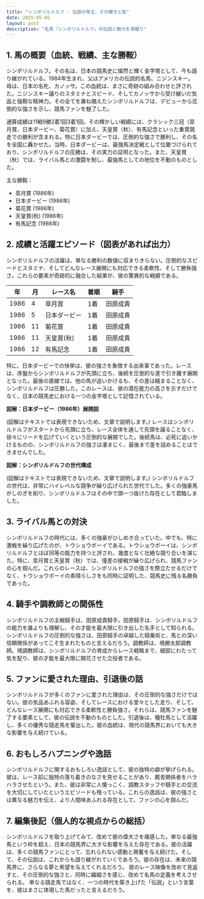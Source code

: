 ```yaml
---
title: "シンボリルドルフ - 伝説の帝王、その輝きと影"
date: 2025-05-05
layout: post
description: "名馬『シンボリルドルフ』の伝説と魅力を深堀り"
---
```


## 1. 馬の概要（血統、戦績、主な勝鞍）

シンボリルドルフ。その名は、日本の競馬史に燦然と輝く金字塔として、今も語り継がれている。1984年生まれ、父はアメリカの伝説的名馬、ニジンスキー。母は、日本の名牝、カノッサ。この血統は、まさに奇跡の組み合わせと評された。ニジンスキー譲りのスタミナとスピード、そしてカノッサから受け継いだ気品と強靭な精神力。その全てを兼ね備えたシンボリルドルフは、デビューから圧倒的な強さを示し、競馬ファンを魅了した。

通算成績は11戦9勝2着1回3着1回。その輝かしい戦績には、クラシック三冠（皐月賞、日本ダービー、菊花賞）に加え、天皇賞（秋）、有馬記念といった重賞競走での勝利が含まれる。特に日本ダービーでは、圧倒的な強さで勝利し、その名を全国に轟かせた。当時、日本ダービーは、最強馬決定戦として位置づけられており、シンボリルドルフの圧勝は、その実力の証明となった。また、天皇賞（秋）では、ライバル馬との激闘を制し、最強馬としての地位を不動のものとした。

主な勝鞍：

* 皐月賞 (1986年)
* 日本ダービー (1986年)
* 菊花賞 (1986年)
* 天皇賞(秋) (1986年)
* 有馬記念 (1986年)


## 2. 成績と活躍エピソード（図表があれば出力）

シンボリルドルフの活躍は、単なる勝利の数値に収まりきらない。圧倒的なスピードとスタミナ、そしてどんなレース展開にも対応できる柔軟性、そして勝負強さ。これらの要素が奇跡的に融合した結果が、彼の驚異的な戦績である。

| 年 | 月 | レース名 | 着順 | 騎手 |
|---|---|---|---|---|
| 1986 | 4 | 皐月賞 | 1着 | 田原成貴 |
| 1986 | 5 | 日本ダービー | 1着 | 田原成貴 |
| 1986 | 11 | 菊花賞 | 1着 | 田原成貴 |
| 1986 | 11 | 天皇賞(秋) | 1着 | 田原成貴 |
| 1986 | 12 | 有馬記念 | 1着 | 田原成貴 |


特に、日本ダービーでの快挙は、彼の強さを象徴する出来事であった。レースは、序盤からシンボリルドルフが先頭に立ち、後続を圧倒的な差で引き離す展開となった。最後の直線では、他の馬が追いかけるも、その差は縮まることなく、シンボリルドルフは圧勝した。このレースは、彼の潜在能力の高さを示すだけでなく、日本の競馬史における一つの金字塔として記憶されている。

**図解：日本ダービー（1986年）展開図**

(図解はテキストでは表現できないため、文章で説明します。)  レースはシンボリルドルフがスタートから先頭に立ち、レース全体を通して先頭を譲ることなく、徐々にリードを広げていくという圧倒的な展開でした。後続馬は、必死に追いかけるものの、シンボリルドルフの強さは凄まじく、最後まで差を詰めることはできませんでした。

**図解：シンボリルドルフの世代構成**

(図解はテキストでは表現できないため、文章で説明します。)  シンボリルドルフの世代は、非常にハイレベルな競争が繰り広げられた世代でした。多くの強豪馬がしのぎを削り、シンボリルドルフはその中で頭一つ抜けた存在として君臨しました。


## 3. ライバル馬との対決

シンボリルドルフの時代には、多くの強豪がひしめき合っていた。中でも、特に激戦を繰り広げたのが、トウショウボーイである。トウショウボーイは、シンボリルドルフとほぼ同等の能力を持つと評され、幾度となく壮絶な競り合いを演じた。特に、皐月賞と天皇賞（秋）では、僅差の接戦が繰り広げられ、競馬ファンの心を掴んだ。これらのレースは、シンボリルドルフの強さを際立たせるだけでなく、トウショウボーイの素晴らしさをも同時に証明した、競馬史に残る名勝負であった。


## 4. 騎手や調教師との関係性

シンボリルドルフの主戦騎手は、田原成貴騎手。田原騎手は、シンボリルドルフの能力を誰よりも理解し、その才能を最大限に引き出した名手として知られる。シンボリルドルフの圧倒的な強さは、田原騎手の卓越した騎乗術と、馬との深い信頼関係があってこそ生まれたものと言えるだろう。調教師は、境勝太郎調教師。境調教師は、シンボリルドルフの育成からレース戦略まで、細部にわたって気を配り、彼の才能を最大限に開花させた立役者である。


## 5. ファンに愛された理由、引退後の話

シンボリルドルフが多くのファンに愛された理由は、その圧倒的な強さだけではない。彼の気品あふれる容姿、そしてレースにおける堂々とした走り、そして、どんなレース展開にも対応できる柔軟性と勝負強さ。それらは、競馬ファンを魅了する要素として、彼の伝説を不動のものとした。引退後は、種牡馬として活躍し、多くの優秀な競走馬を輩出した。彼の血統は、現代の競馬界においても大きな影響を与え続けている。


## 6. おもしろハプニングや逸話

シンボリルドルフに関するおもしろい逸話として、彼の独特の癖が挙げられる。彼は、レース前に独特の落ち着きのなさを見せることがあり、厩舎関係者をハラハラさせたという。また、彼は非常に人懐っこく、調教スタッフや騎手との交流を大切にしていたというエピソードも残っている。これらの逸話は、彼の強さとは異なる魅力を伝え、より人間味あふれる存在として、ファンの心を掴んだ。


## 7. 編集後記（個人的な視点からの総括）

シンボリルドルフを取り上げてみて、改めて彼の偉大さを痛感した。単なる最強馬という枠を超え、日本の競馬界に大きな影響を与えた存在である。彼の活躍は、多くの競馬ファンにとって、忘れられない感動と興奮を与え続けた。そして、その伝説は、これからも語り継がれていくであろう。彼の存在は、未来の競馬界に、さらなる夢と希望を与えてくれるだろう。  彼のレース映像を改めて見返すと、その圧倒的な強さと、同時に繊細さを感じ、改めて名馬の定義を考えさせられる。  単なる競走馬ではなく、一つの時代を築き上げた「伝説」という言葉を、彼はまさに体現した馬だったと言えるだろう。
